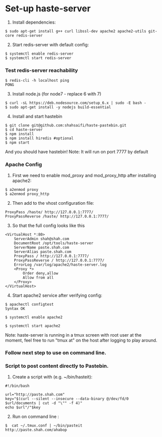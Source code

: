 # Set-up haste-server


1. Install dependencies:
```
$ sudo apt-get install g++ curl libssl-dev apache2 apache2-utils git-core redis-server 
```
2. Start redis-server with default config:
```
$ systemctl enable redis-server
$ systemctl start redis-server
```
### Test redis-server reachability
```
$ redis-cli -h localhost ping
PONG
```
3. Install node.js (for node7 - replace 6 with 7)
```
$ curl -sL https://deb.nodesource.com/setup_6.x | sudo -E bash -
$ sudo apt-get install -y nodejs build-essential
```

4. Install and start hastebin
```
$ git clone git@github.com:shahsaifi/haste-pastebin.git
$ cd haste-server
$ npm install
$ npm install hiredis #optional
$ npm start
```
And you should have hastebin! Note: It will run on port 7777 by default

### Apache Config

1. First we need to enable mod_proxy and mod_proxy_http after installing apache2:
```
$ a2enmod proxy
$ a2enmod proxy_http
```

2. Then add to the vhost configuration file:
```
ProxyPass /haste/ http://127.0.0.1:7777/
ProxyPassReverse /haste/ http://127.0.0.1:7777/
```

3. So that the full config looks like this
```
<VirtualHost *:80>
    ServerAdmin shah@shah.com
    DocumentRoot /opt/tools/haste-server
    ServerName paste.shah.com
    ServerAlias paste.shah.com
    ProxyPass / http://127.0.0.1:7777/
    ProxyPassReverse / http://127.0.0.1:7777/
    ErrorLog /var/log/apache2/haste-server.log
    <Proxy *>
        Order deny,allow
        Allow from all
    </Proxy>
</VirtualHost>
```

4. Start apache2 service after verifying config:
```
$ apachectl configtest
Syntax OK

$ systemctl enable apache2

$ systemctl start apache2
```

Note: haste-server is running in a tmux screen with root user at the moment, feel free to run "tmux at" on the host after logging to play around.


### Follow next step to use on command line.
### Script to post content directly to Pastebin.

1. Create a script with (e.g. ~/bin/hasteit):

```
#!/bin/bash

url="http://paste.shah.com"
key="$(curl --silent --insecure --data-binary @/dev/fd/0 $url/documents | cut -d "\"" -f 4)"
echo $url"/"$key
```

2. Run on command line :
```
$  cat ~/.tmux.conf | ~/bin/pasteit
http://paste.shah.com/ahabop
```
